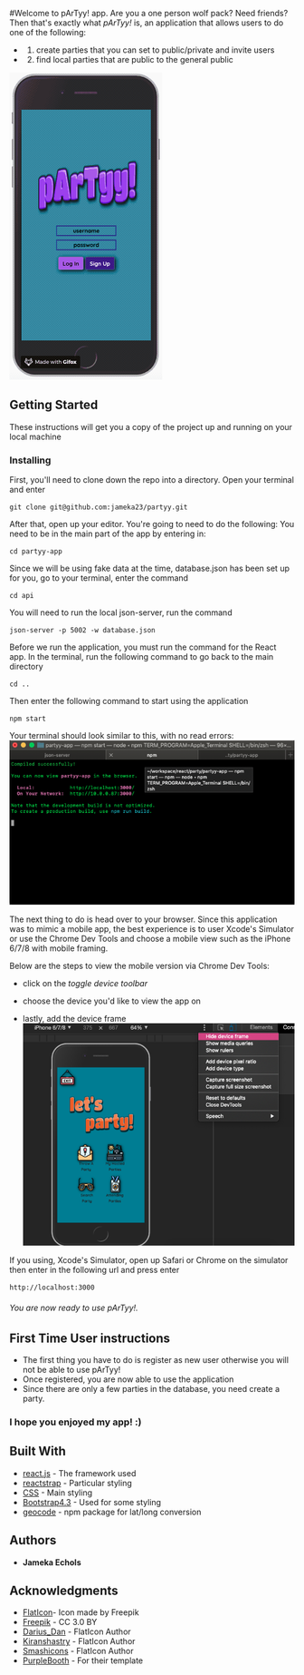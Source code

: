 
#Welcome to pArTyy! app. Are you a one person wolf pack? Need friends? Then that's exactly what _pArTyy!_ is, an application that allows users to do one of the following: 
+ 1. create parties that you can set to public/private and invite users
+ 2. find local parties that are public to the general public

![](./partyy.gif)

## Getting Started

These instructions will get you a copy of the project up and running on your local machine

### Installing

First, you'll need to clone down the repo into a directory. Open your terminal and enter

```
git clone git@github.com:jameka23/partyy.git
```

After that, open up your editor. You're going to need to do the following:
You need to be in the main part of the app by entering in:

```
cd partyy-app
```

Since we will be using fake data at the time, database.json has been set up for you, go to your terminal, enter the command

```
cd api
```

You will need to run the local json-server, run the command

```
json-server -p 5002 -w database.json
```

Before we run the application, you must run the command for the React app. In the terminal, run the following command to go back to the main directory

```
cd ..
```

Then enter the following command to start using the application

```
npm start
```
Your terminal should look similar to this, with no read errors: 
![npm example](./npm.png)


The next thing to do is head over to your browser. Since this application was to mimic a mobile app, the best experience is to user Xcode's Simulator or use the Chrome Dev Tools and choose a mobile view such as the iPhone 6/7/8 with mobile framing.

Below are the steps to view the mobile version via Chrome Dev Tools:

+ click on the _toggle device toolbar_

+ choose the device you'd like to view the app on

+ lastly, add the device frame
![frame](./deviceFrame.png)

If you using, Xcode's Simulator, open up Safari or Chrome on the simulator then enter in the following url and press enter 
```
http://localhost:3000
```

###### You are now ready to use pArTyy!. 


## First Time User instructions
* The first thing you have to do is register as new user otherwise you will not be able to use pArTyy!
* Once registered, you are now able to use the application
* Since there are only a few parties in the database, you need create a party.


### I hope you enjoyed my app! :)


## Built With

* [react.js](https://reactjs.org/) - The framework used
* [reactstrap](https://reactstrap.github.io/) - Particular styling
* [CSS](https://css-tricks.com/) - Main styling
* [Bootstrap4.3](https://getbootstrap.com/) - Used for some styling
* [geocode](https://www.npmjs.com/package/react-geocode) - npm package for lat/long conversion



## Authors

* **Jameka Echols** 

## Acknowledgments

* [FlatIcon](www.flaticon.com)- Icon made by Freepik
* [Freepik](http://creativecommons.org/licenses/by/3.0/") - CC 3.0 BY
* [Darius_Dan](https://www.flaticon.com/authors/darius-dan") - FlatIcon Author
* [Kiranshastry](https://www.flaticon.com/authors/kiranshastry") - FlatIcon Author
* [Smashicons](https://www.flaticon.com/<?=_('authors').'/'?>smashicons") - FlatIcon Author
* [PurpleBooth](https://gist.githubusercontent.com/PurpleBooth/109311bb0361f32d87a2/raw/8254b53ab8dcb18afc64287aaddd9e5b6059f880/README-Template.md) - For their template
